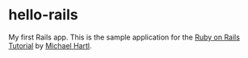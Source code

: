 # hello-rails

My first Rails app. This is the sample application for the [Ruby on Rails Tutorial](http://railstutorial.org/) by [Michael Hartl](http://michaelhartl.com/).